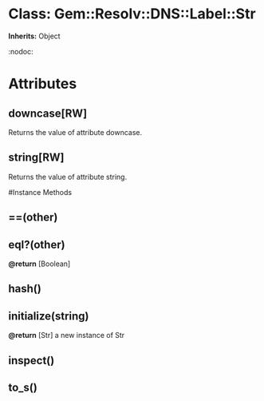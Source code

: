 # Class: Gem::Resolv::DNS::Label::Str
**Inherits:** Object
    

:nodoc:


# Attributes
## downcase[RW] [](#attribute-i-downcase)
Returns the value of attribute downcase.

## string[RW] [](#attribute-i-string)
Returns the value of attribute string.


#Instance Methods
## ==(other) [](#method-i-==)

## eql?(other) [](#method-i-eql?)

**@return** [Boolean] 

## hash() [](#method-i-hash)

## initialize(string) [](#method-i-initialize)

**@return** [Str] a new instance of Str

## inspect() [](#method-i-inspect)

## to_s() [](#method-i-to_s)

